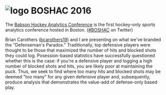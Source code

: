 # ![logo](https://raw.githubusercontent.com/josephnelson93/dekegeek/master/boshac16/assets/images/logo.png) BOSHAC 2016

The [Babson Hockey Analytics Conference](http://statsportsconsulting.com/boshac2016/) is the first hockey-only sports analytics conference hosted in Boston. ([#BOSHAC](https://twitter.com/hashtag/BOSHAC) on Twitter)

Brian Carothers ([bcarothers19](https://github.com/bcarothers19)) and I are presenting on what we've branded the "Defenseman's Paradox." Traditionally, top defensive players were thought to be those that maximized the number of hits and blocked shots they could log. Posession-based statistics have successfully questioned whether this is the case: if you're a defensive player and logging a high number of blocked shots and hits, you are likely poor at maintaining the puck. Thus, we seek to find where too many hits and blocked shots may be deemed "too many" for any given defensive player and, subsequently, produce analysis that demonstrates the value-add of defense-only based play.